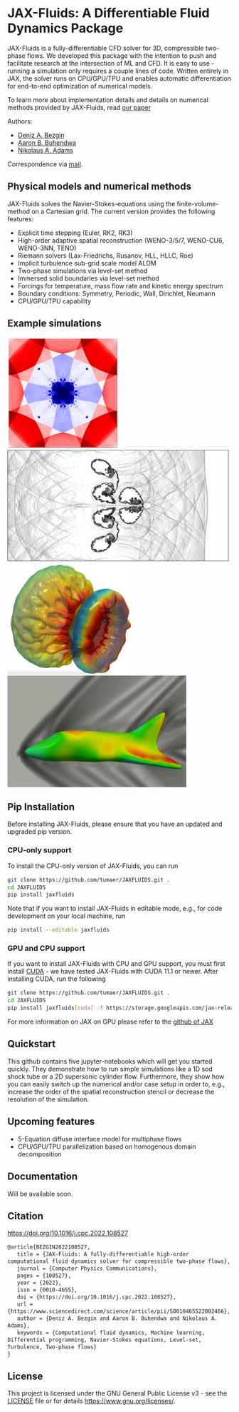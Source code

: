 # JAX-Fluids: A Differentiable Fluid Dynamics Package

JAX-Fluids is a fully-differentiable CFD solver for 3D, compressible two-phase flows.
We developed this package with the intention to push and facilitate research at the intersection
of ML and CFD. It is easy to use - running a simulation only requires a couple 
lines of code. Written entirely in JAX, the solver runs on CPU/GPU/TPU and 
enables automatic differentiation for end-to-end optimization 
of numerical models.

To learn more about implementation details and details on numerical methods provided 
by JAX-Fluids, read [our paper](https://www.sciencedirect.com/science/article/abs/pii/S0010465522002466)

Authors:

- [Deniz A. Bezgin](https://www.epc.ed.tum.de/en/aer/mitarbeiter-innen/cv-2/a-d/m-sc-deniz-bezgin/)
- [Aaron B. Buhendwa](https://www.epc.ed.tum.de/en/aer/mitarbeiter-innen/cv-2/a-d/m-sc-aaron-buhendwa/)
- [Nikolaus A. Adams](https://www.epc.ed.tum.de/en/aer/members/cv/prof-adams/)

Correspondence via [mail](mailto:aaron.buhendwa@tum.de,mailto:deniz.bezgin@tum.de).

## Physical models and numerical methods

JAX-Fluids solves the Navier-Stokes-equations using the finite-volume-method on a Cartesian grid. 
The current version provides the following features:
- Explicit time stepping (Euler, RK2, RK3)
- High-order adaptive spatial reconstruction (WENO-3/5/7, WENO-CU6, WENO-3NN, TENO)
- Riemann solvers (Lax-Friedrichs, Rusanov, HLL, HLLC, Roe)
- Implicit turbulence sub-grid scale model ALDM
- Two-phase simulations via level-set method
- Immersed solid boundaries via level-set method
- Forcings for temperature, mass flow rate and kinetic energy spectrum
- Boundary conditions: Symmetry, Periodic, Wall, Dirichlet, Neumann
- CPU/GPU/TPU capability

## Example simulations
<img src="/docs/images/fullimplosion.png" alt="fullimplosion" height="250"/>
<img src="/docs/images/shockbubble_2d.png" alt="air helium shockbubble 2D" height="250"/>
<img src="/docs/images/shockbubble_3d.png" alt="air helium shockbubble 3D" height="250"/>
<img src="/docs/images/shuttle.png" alt="space shuttle at mach 2" height="250"/>

## Pip Installation
Before installing JAX-Fluids, please ensure that you have
an updated and upgraded pip version.
### CPU-only support
To install the CPU-only version of JAX-Fluids, you can run
```bash
git clone https://github.com/tumaer/JAXFLUIDS.git .
cd JAXFLUIDS
pip install jaxfluids
```
Note that if you want to install JAX-Fluids in editable mode,
e.g., for code development on your local machine, run
```bash
pip install --editable jaxfluids
```
### GPU and CPU support
If you want to install JAX-Fluids with CPU and GPU support, you must
first install [CUDA](https://developer.nvidia.com/cuda-downloads) -
we have tested JAX-Fluids with CUDA 11.1 or newer.
After installing CUDA, run the following
```bash
git clone https://github.com/tumaer/JAXFLUIDS.git .
cd JAXFLUIDS
pip install jaxfluids[cuda] -f https://storage.googleapis.com/jax-releases/jax_cuda_releases.html
```
For more information
on JAX on GPU please refer to the [github of JAX](https://github.com/google/jax)

## Quickstart
This github contains five jupyter-notebooks which will get you started quickly.
They demonstrate how to run simple simulations like a 1D sod shock tube or 
a 2D supersonic cylinder flow. Furthermore, they show how you can easily
switch up the numerical and/or case setup in order to, e.g., increase the order
of the spatial reconstruction stencil or decrease the resolution of the simulation.

## Upcoming features 
- 5-Equation diffuse interface model for multiphase flows 
- CPU/GPU/TPU parallelization based on homogenous domain decomposition

## Documentation
Will be available soon.

## Citation
https://doi.org/10.1016/j.cpc.2022.108527

```
@article{BEZGIN2022108527,
   title = {JAX-Fluids: A fully-differentiable high-order computational fluid dynamics solver for compressible two-phase flows},
   journal = {Computer Physics Communications},
   pages = {108527},
   year = {2022},
   issn = {0010-4655},
   doi = {https://doi.org/10.1016/j.cpc.2022.108527},
   url = {https://www.sciencedirect.com/science/article/pii/S0010465522002466},
   author = {Deniz A. Bezgin and Aaron B. Buhendwa and Nikolaus A. Adams},
   keywords = {Computational fluid dynamics, Machine learning, Differential programming, Navier-Stokes equations, Level-set, Turbulence, Two-phase flows}
} 
```
## License
This project is licensed under the GNU General Public License v3 - see 
the [LICENSE](LICENSE) file or for details https://www.gnu.org/licenses/.
